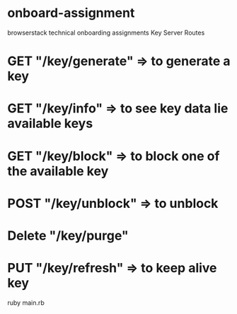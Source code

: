# onboard-assignment

browserstack technical onboarding assignments
Key Server
Routes 
# GET "/key/generate" => to generate a key
# GET "/key/info" => to see key data lie available keys
# GET "/key/block" => to block one of the available key
# POST "/key/unblock" => to unblock
# Delete "/key/purge"
# PUT "/key/refresh" => to keep alive key
ruby main.rb